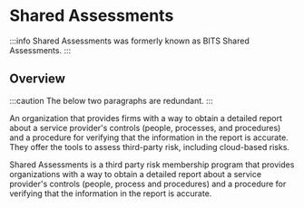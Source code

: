 # Shared Assessments

:::info
Shared Assessments was formerly known as BITS Shared Assessments.
:::

## Overview

:::caution
The below two paragraphs are redundant.
:::

An organization that provides firms with a way to obtain a detailed report about a service provider's controls \(people, processes, and procedures\) and a procedure for verifying that the information in the report is accurate. They offer the tools to assess third-party risk, including cloud-based risks.

Shared Assessments is a third party risk membership program that provides organizations with a way to obtain a detailed report about a service provider's controls \(people, process and procedures\) and a procedure for verifying that the information in the report is accurate.